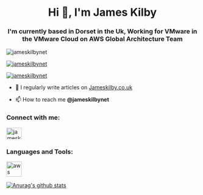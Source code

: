  <h1 align="center">Hi 👋, I'm James Kilby</h1>
<h3 align="center">I'm currently based in Dorset in the Uk,  Working for VMware in the VMware Cloud on AWS Global Architecture Team</h3>

<p align="left"> <img src="https://komarev.com/ghpvc/?username=jameskilbynet&label=Profile%20views&color=0e75b6&style=flat" alt="jameskilbynet" /> </p>

<p align="left"> <a href="https://github.com/ryo-ma/github-profile-trophy"><img src="https://github-profile-trophy.vercel.app/?username=jameskilbynet" alt="jameskilbynet" /></a> </p>

<p align="left"> <a href="https://twitter.com/jameskilbynet" target="blank"><img src="https://img.shields.io/twitter/follow/jameskilbynet?logo=twitter&style=for-the-badge" alt="jameskilbynet" /></a> </p>

- 📝 I regularly write articles on [Jameskilby.co.uk](Jameskilby.co.uk)

- 📫 How to reach me **@jameskilbynet**

<h3 align="left">Connect with me:</h3>
<p align="left">
<a href="https://twitter.com/jameskilbynet" target="blank"><img align="center" src="https://cdn.jsdelivr.net/npm/simple-icons@3.0.1/icons/twitter.svg" alt="jameskilbynet" height="30" width="40" /></a>
</p>

<h3 align="left">Languages and Tools:</h3>
<p align="left"> <a href="https://aws.amazon.com" target="_blank"> <img src="https://devicons.github.io/devicon/devicon.git/icons/amazonwebservices/amazonwebservices-original-wordmark.svg" alt="aws" width="40" height="40"/> </a> </p>

[![Anurag's github stats](https://github-readme-stats.vercel.app/api?username=jameskilbynet)](https://github.com/anuraghazra/github-readme-stats)
